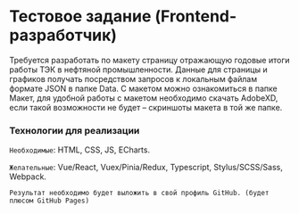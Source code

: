 # Тестовое задание (Frontend-разработчик)


Требуется разработать по макету страницу отражающую годовые итоги работы ТЭК в нефтяной промышленности. 
Данные для страницы и графиков получать посредством запросов к локальным файлам формате JSON в папке Data. C макетом можно ознакомиться в папке Макет, для удобной работы с макетом необходимо скачать AdobeXD, если такой возможности не будет – скриншоты макета в той же папке.

### Технологии для реализации


```Необходимые```: HTML, CSS, JS, ECharts.

```Желательные```: Vue/React, Vuex/Pinia/Redux, Typescript, Stylus/SCSS/Sass, Webpack.

```Результат необходимо будет выложить в свой профиль GitHub. (будет плюсом GitHub Pages)```
